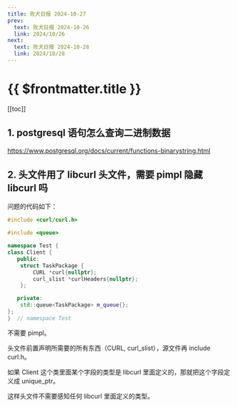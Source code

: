 ```yaml
---
title: 败犬日报 2024-10-27
prev:
  text: 败犬日报 2024-10-26
  link: 2024/10/26
next:
  text: 败犬日报 2024-10-28
  link: 2024/10/28
---
```


# {{ $frontmatter.title }}

[[toc]]

## 1. postgresql 语句怎么查询二进制数据

<https://www.postgresql.org/docs/current/functions-binarystring.html>

## 2. 头文件用了 libcurl 头文件，需要 pimpl 隐藏 libcurl 吗

问题的代码如下：

```cpp
#include <curl/curl.h>

#include <queue>

namespace Test {
class Client {
   public:
    struct TaskPackage {
        CURL *curl{nullptr};
        curl_slist *curlHeaders{nullptr};
    };

   private:
    std::queue<TaskPackage> m_queue{};
};
}  // namespace Test
```

不需要 pimpl。

头文件前置声明所需要的所有东西（CURL, curl_slist），源文件再 include curl.h。

如果 Client 这个类里面某个字段的类型是 libcurl 里面定义的，那就把这个字段定义成 unique_ptr。

这样头文件不需要感知任何 libcurl 里面定义的类型。
